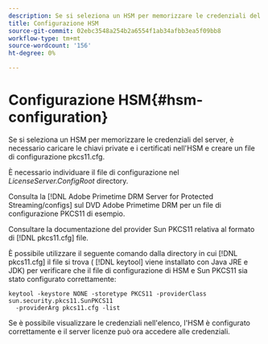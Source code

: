 ```yaml
---
description: Se si seleziona un HSM per memorizzare le credenziali del server, è necessario caricare le chiavi private e i certificati nell'HSM e creare un file di configurazione pkcs11.cfg.
title: Configurazione HSM
source-git-commit: 02ebc3548a254b2a6554f1ab34afbb3ea5f09bb8
workflow-type: tm+mt
source-wordcount: '156'
ht-degree: 0%

---
```


# Configurazione HSM{#hsm-configuration}

Se si seleziona un HSM per memorizzare le credenziali del server, è necessario caricare le chiavi private e i certificati nell&#39;HSM e creare un file di configurazione pkcs11.cfg.

È necessario individuare il file di configurazione nel *LicenseServer.ConfigRoot* directory.

Consulta la [!DNL Adobe Primetime DRM Server for Protected Streaming/configs] sul DVD Adobe Primetime DRM per un file di configurazione PKCS11 di esempio.

Consultare la documentazione del provider Sun PKCS11 relativa al formato di [!DNL pkcs11.cfg] file.

È possibile utilizzare il seguente comando dalla directory in cui [!DNL pkcs11.cfg] il file si trova ( [!DNL keytool] viene installato con Java JRE e JDK) per verificare che il file di configurazione di HSM e Sun PKCS11 sia stato configurato correttamente:

```
keytool -keystore NONE -storetype PKCS11 -providerClass sun.security.pkcs11.SunPKCS11 
  -providerArg pkcs11.cfg -list
```

Se è possibile visualizzare le credenziali nell&#39;elenco, l&#39;HSM è configurato correttamente e il server licenze può ora accedere alle credenziali.

